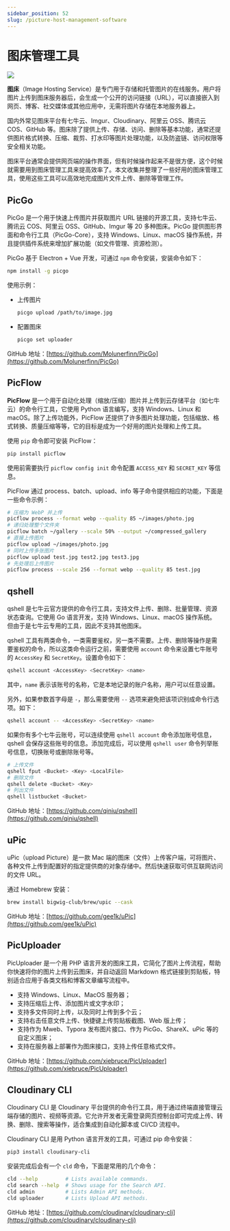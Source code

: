 ```yaml
---
sidebar_position: 52
slug: /picture-host-management-software
---
```


# 图床管理工具

![](https://static.getiot.tech/picture-host-management-software-banner.webp#center)

**图床**（Image Hosting Service）是专门用于存储和托管图片的在线服务。用户将图片上传到图床服务器后，会生成一个公开的访问链接（URL），可以直接嵌入到网页、博客、社交媒体或其他应用中，无需将图片存储在本地服务器上。

国内外常见图床平台有七牛云、Imgur、Cloudinary、阿里云 OSS、腾讯云 COS、GitHub 等。图床除了提供上传、存储、访问、删除等基本功能，通常还提供图片格式转换、压缩、裁剪、打水印等图片处理功能，以及防盗链、访问权限等安全相关功能。

图床平台通常会提供网页端的操作界面，但有时候操作起来不是很方便，这个时候就需要用到图床管理工具来提高效率了。本文收集并整理了一些好用的图床管理工具，使用这些工具可以高效地完成图片文件上传、删除等管理工作。



## PicGo

PicGo 是一个用于快速上传图片并获取图片 URL 链接的开源工具，支持七牛云、腾讯云 COS、阿里云 OSS、GitHub、Imgur 等 20 多种图床。PicGo 提供图形界面和命令行工具（PicGo-Core），支持 Windows、Linux、macOS 操作系统，并且提供插件系统来增加扩展功能（如文件管理、资源检测）。

PicGo 基于 Electron + Vue 开发，可通过 `npm` 命令安装，安装命令如下：

```bash
npm install -g picgo
```

使用示例：

- 上传图片

  ```bash
  picgo upload /path/to/image.jpg
  ```

- 配置图床

  ```bash
  picgo set uploader
  ```

GitHub 地址：[https://github.com/Molunerfinn/PicGo](https://github.com/Molunerfinn/PicGo)



## PicFlow

**PicFlow** 是一个用于自动化处理（缩放/压缩）图片并上传到云存储平台（如七牛云）的命令行工具，它使用 Python 语言编写，支持 Windows、Linux 和 macOS。除了上传功能外，PicFlow 还提供了许多图片处理功能，包括缩放、格式转换、质量压缩等等，它的目标是成为一个好用的图片处理和上传工具。

使用 `pip` 命令即可安装 PicFlow：

```bash
pip install picflow
```

使用前需要执行 `picflow config init` 命令配置 `ACCESS_KEY` 和 `SECRET_KEY` 等信息。

PicFlow 通过 process、batch、upload、info 等子命令提供相应的功能，下面是一些命令示例：

```bash
# 压缩为 WebP 并上传
picflow process --format webp --quality 85 ~/images/photo.jpg
# 递归处理整个文件夹
picflow batch ~/gallery --scale 50% --output ~/compressed_gallery
# 直接上传图片
picflow upload ~/images/photo.jpg
# 同时上传多张图片
picflow upload test.jpg test2.jpg test3.jpg
# 先处理后上传图片
picflow process --scale 256 --format webp --quality 85 test.jpg
```



## qshell

qshell 是七牛云官方提供的命令行工具，支持文件上传、删除、批量管理、资源状态查询。它使用 Go 语言开发，支持 Windows、Linux、macOS 操作系统。 但由于是七牛云专用的工具，因此不支持其他图床。

qshell 工具有两类命令，一类需要鉴权，另一类不需要。上传、删除等操作是需要鉴权的命令，所以这类命令运行之前，需要使用 `account` 命令来设置七牛账号的 `AccessKey` 和 `SecretKey`。设置命令如下：

```bash
qshell account <AccessKey> <SecretKey> <name>
```

其中，`name` 表示该账号的名称，它是本地记录的账户名称，用户可以任意设置。

另外，如果参数首字母是 `-`，那么需要使用 `--` 选项来避免把该项识别成命令行选项。如下：

```bash
qshell account -- <AccessKey> <SecretKey> <name>
```

如果你有多个七牛云账号，可以连续使用 `qshell account` 命令添加账号信息，qshell 会保存这些账号的信息。添加完成后，可以使用 `qshell user` 命令列举账号信息，切换账号或删除账号等。

```bash
# 上传文件
qshell fput <Bucket> <Key> <LocalFile>
# 删除文件
qshell delete <Bucket> <Key>
# 列出文件
qshell listbucket <Bucket>
```

GitHub 地址：[https://github.com/qiniu/qshell](https://github.com/qiniu/qshell)



## uPic

uPic（upload Picture）是一款 Mac 端的图床（文件）上传客户端，可将图片、各种文件上传到配置好的指定提供商的对象存储中。然后快速获取可供互联网访问的文件 URL。

通过 Homebrew 安装：

```bash
brew install bigwig-club/brew/upic --cask
```

GitHub 地址：[https://github.com/gee1k/uPic](https://github.com/gee1k/uPic)



## PicUploader

PicUploader 是一个用 PHP 语言开发的图床工具，它简化了图片上传流程，帮助你快速将你的图片上传到云图床，并自动返回 Markdown 格式链接到剪贴板，特别适合应用于各类文档和博客文章编写流程中。

- 支持 Windows、Linux、MacOS 服务器；
- 支持压缩后上传、添加图片或文字水印；
- 支持多文件同时上传，以及同时上传到多个云；
- 支持右击任意文件上传、快捷键上传剪贴板截图、Web 版上传；
- 支持作为 Mweb、Typora 发布图片接口、作为 PicGo、ShareX、uPic 等的自定义图床；
- 支持在服务器上部署作为图床接口，支持上传任意格式文件。

GitHub 地址：[https://github.com/xiebruce/PicUploader](https://github.com/xiebruce/PicUploader)



## Cloudinary CLI

Cloudinary CLI 是 Cloudinary 平台提供的命令行工具，用于通过终端直接管理云端存储的图片、视频等资源。它允许开发者无需登录网页控制台即可完成上传、转换、删除、搜索等操作，适合集成到自动化脚本或 CI/CD 流程中。

Cloudinary CLI 是用 Python 语言开发的工具，可通过 pip 命令安装：

```bash
pip3 install cloudinary-cli
```

安装完成后会有一个 `cld` 命令，下面是常用的几个命令：

```bash
cld --help         # Lists available commands.
cld search --help  # Shows usage for the Search API.
cld admin          # Lists Admin API methods.
cld uploader       # Lists Upload API methods.
```

GitHub 地址：[https://github.com/cloudinary/cloudinary-cli](https://github.com/cloudinary/cloudinary-cli)

